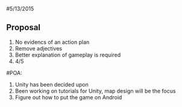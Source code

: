 #5/13/2015

## Proposal

1. No evidencs of an action plan
2. Remove adjectives
3. Better explanation of gameplay is required
4. 4/5

#POA:

1. Unity has been decided upon
2. Been working on tutorials for Unity, map design will be the focus
3. Figure out how to put the game on Android
